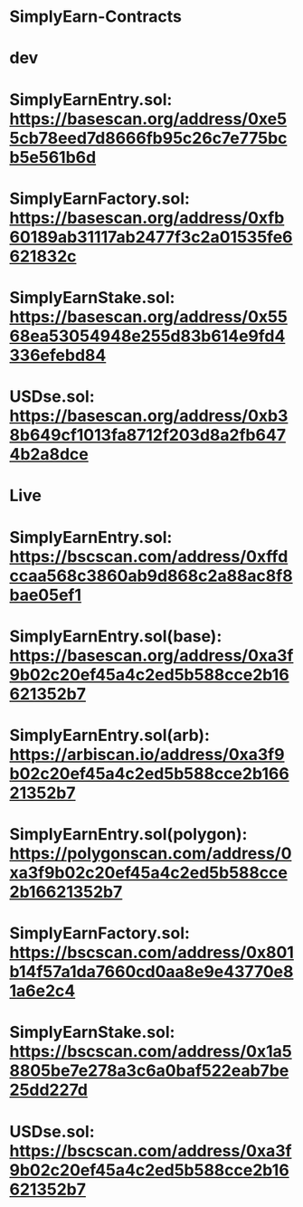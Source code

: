 # SimplyEarn-Contracts
# dev
# SimplyEarnEntry.sol: https://basescan.org/address/0xe55cb78eed7d8666fb95c26c7e775bcb5e561b6d
# SimplyEarnFactory.sol: https://basescan.org/address/0xfb60189ab31117ab2477f3c2a01535fe6621832c
# SimplyEarnStake.sol: https://basescan.org/address/0x5568ea53054948e255d83b614e9fd4336efebd84
# USDse.sol: https://basescan.org/address/0xb38b649cf1013fa8712f203d8a2fb6474b2a8dce

# Live
# SimplyEarnEntry.sol: https://bscscan.com/address/0xffdccaa568c3860ab9d868c2a88ac8f8bae05ef1
# SimplyEarnEntry.sol(base): https://basescan.org/address/0xa3f9b02c20ef45a4c2ed5b588cce2b16621352b7
# SimplyEarnEntry.sol(arb): https://arbiscan.io/address/0xa3f9b02c20ef45a4c2ed5b588cce2b16621352b7
# SimplyEarnEntry.sol(polygon): https://polygonscan.com/address/0xa3f9b02c20ef45a4c2ed5b588cce2b16621352b7
# SimplyEarnFactory.sol:  https://bscscan.com/address/0x801b14f57a1da7660cd0aa8e9e43770e81a6e2c4
# SimplyEarnStake.sol:  https://bscscan.com/address/0x1a58805be7e278a3c6a0baf522eab7be25dd227d
# USDse.sol:  https://bscscan.com/address/0xa3f9b02c20ef45a4c2ed5b588cce2b16621352b7
